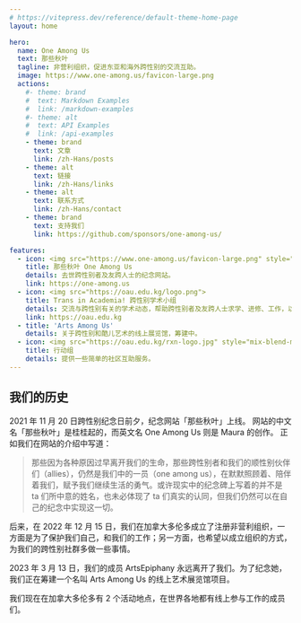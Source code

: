 ```yaml
---
# https://vitepress.dev/reference/default-theme-home-page
layout: home

hero:
  name: One Among Us
  text: 那些秋叶
  tagline: 非营利组织，促进东亚和海外跨性别的交流互助。
  image: https://www.one-among.us/favicon-large.png
  actions:
    #- theme: brand
    #  text: Markdown Examples
    #  link: /markdown-examples
    #- theme: alt
    #  text: API Examples
    #  link: /api-examples
    - theme: brand
      text: 文章
      link: /zh-Hans/posts
    - theme: alt
      text: 链接
      link: /zh-Hans/links
    - theme: alt
      text: 联系方式
      link: /zh-Hans/contact
    - theme: brand
      text: 支持我们
      link: https://github.com/sponsors/one-among-us/

features:
  - icon: <img src="https://www.one-among.us/favicon-large.png" style="padding:8px;">
    title: 那些秋叶 One Among Us
    details: 去世跨性别者及友跨人士的纪念网站。
    link: https://one-among.us
  - icon: <img src="https://oau.edu.kg/logo.png">
    title: Trans in Academia! 跨性别学术小组
    details: 交流与跨性别有关的学术动态，帮助跨性别者及友跨人士求学、进修、工作，以跨性别学术人的视角发声。
    link: https://oau.edu.kg
  - title: 'Arts Among Us'
    details: 关于跨性别和酷儿艺术的线上展览馆，筹建中。
  - icon: <img src="https://oau.edu.kg/rxn-logo.jpg" style="mix-blend-mode:multiply;">
    title: 行动组
    details: 提供一些简单的社区互助服务。
---
```


<div :class="$style.outerContent">
<div :class="$style.content" class="vp-doc">

## 我们的历史

2021 年 11 月 20 日跨性别纪念日前夕，纪念网站「那些秋叶」上线。
网站的中文名「那些秋叶」是桂桂起的，而英文名 One Among Us 则是 Maura 的创作。
正如我们在网站的介绍中写道：

> 那些因为各种原因过早离开我们的生命，那些跨性别者和我们的顺性别伙伴们（allies），仍然是我们中的一员（one among us），在默默照顾着、陪伴着我们，赋予我们继续生活的勇气。或许现实中的纪念碑上写着的并不是 ta 们所中意的姓名，也未必体现了 ta 们真实的认同，但我们仍然可以在自己的纪念中实现这一切。

后来，在 2022 年 12 月 15 日，我们在加拿大多伦多成立了注册非营利组织，一方面是为了保护我们自己，和我们的工作；另一方面，也希望以成立组织的方式，为我们的跨性别社群多做一些事情。

2023 年 3 月 13 日，我们的成员 ArtsEpiphany 永远离开了我们。为了纪念她，我们正在筹建一个名叫 Arts Among Us 的线上艺术展览馆项目。

我们现在在加拿大多伦多有 2 个活动地点，在世界各地都有线上参与工作的成员们。

</div>
</div>

<style module>
.content {
  max-width: 1152px;
  margin: 0 auto 2rem auto;
}
.outerContent {
  padding: 0 1rem;
}
</style>
